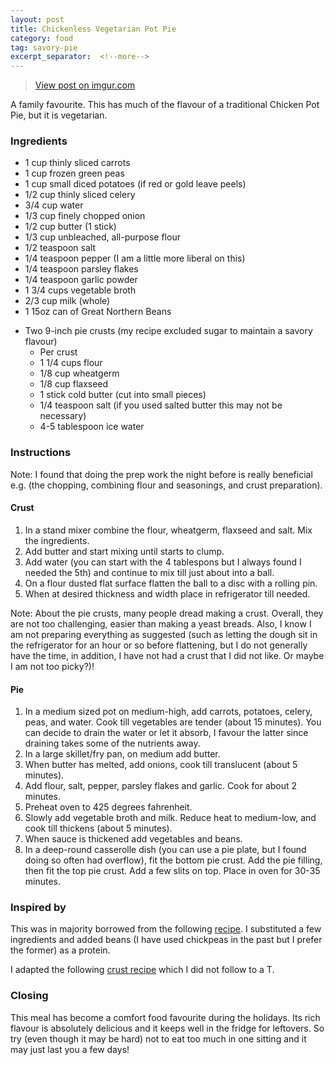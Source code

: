 ```yaml
---
layout: post
title: Chickenless Vegetarian Pot Pie
category: food
tag: savory-pie
excerpt_separator:  <!--more-->
---
```


<blockquote class="imgur-embed-pub" lang="en" data-id="a/rDcyC"><a href="//imgur.com/a/rDcyC">View post on imgur.com</a></blockquote><script async src="//s.imgur.com/min/embed.js" charset="utf-8"></script>

A family favourite. This has much of the flavour of a traditional Chicken Pot Pie, but it is vegetarian.

### Ingredients
* 1 cup thinly sliced carrots
* 1 cup frozen green peas
* 1 cup small diced potatoes (if red or gold leave peels)
* 1/2 cup thinly sliced celery
* 3/4 cup water
* 1/3 cup finely chopped onion
* 1/2 cup butter (1 stick)
* 1/3 cup unbleached, all-purpose flour
* 1/2 teaspoon salt
* 1/4 teaspoon pepper (I am a little more liberal on this)
* 1/4 teaspoon parsley flakes
* 1/4 teaspoon garlic powder
* 1 3/4 cups vegetable broth
* 2/3 cup milk (whole) 
* 1 15oz can of Great Northern Beans
+ Two 9-inch pie crusts (my recipe excluded sugar to maintain a savory flavour)
  - Per crust
  - 1 1/4 cups flour
  - 1/8 cup wheatgerm
  - 1/8 cup flaxseed
  - 1 stick cold butter (cut into small pieces)
  - 1/4 teaspoon salt (if you used salted butter this may not be necessary)
  - 4-5 tablespoon ice water

### Instructions
Note: I found that doing the prep work the night before is really beneficial e.g. (the chopping, combining flour and seasonings, and crust preparation).

#### Crust
1. In a stand mixer combine the flour, wheatgerm, flaxseed and salt. Mix the ingredients.
2. Add butter and start mixing until starts to clump.
3. Add water (you can start with the 4 tablespons but I always found I needed the 5th) and continue to mix till just about into a ball.
4. On a flour dusted flat surface flatten the ball to a disc with a rolling pin.
5. When at desired thickness and width place in refrigerator till needed.

Note: About the pie crusts, many people dread making a crust. Overall, they are not too challenging, easier than making a yeast breads. Also, I know I am not preparing everything as suggested (such as letting the dough sit in the refrigerator for an hour or so before flattening, but I do not generally have the time, in addition, I have not had a crust that I did not like. Or maybe I am not too picky?)!

#### Pie

1. In a medium sized pot on medium-high, add carrots, potatoes, celery, peas, and water. Cook till vegetables are tender (about 15 minutes). You can decide to drain the water or let it absorb, I favour the latter since draining takes some of the nutrients away.
2. In a large skillet/fry pan, on medium add butter.
3. When butter has melted, add onions, cook till translucent (about 5 minutes).
4. Add flour, salt, pepper, parsley flakes and garlic. Cook for about 2 minutes.
5. Preheat oven to 425 degrees fahrenheit.
6. Slowly add vegetable broth and milk. Reduce heat to medium-low, and cook till thickens (about 5 minutes).
7. When sauce is thickened add vegetables and beans.
8. In a deep-round casserolle dish (you can use a pie plate, but I found doing so often had overflow), fit the bottom pie crust. Add the pie filling, then fit the top pie crust. Add a few slits on top. Place in oven for 30-35 minutes.

### Inspired by

This was in majority borrowed from the following <a href="https://www.foodnetwork.com/recipes/trisha-yearwood/chickless-pot-pie-recipe-2119520" target="_blank">recipe</a>. I substituted a few ingredients and added beans (I have used chickpeas in the past but I prefer the former) as a protein.

I adapted the following <a href="https://www.chowhound.com/recipes/basic-pie-dough-10746" target="_blank">crust recipe</a> which I did not follow to a T.

### Closing

This meal has become a comfort food favourite during the holidays. Its rich flavour is absolutely delicious and it keeps well in the fridge for leftovers. So try (even though it may be hard) not to eat too much in one sitting and it may just last you a few days!
